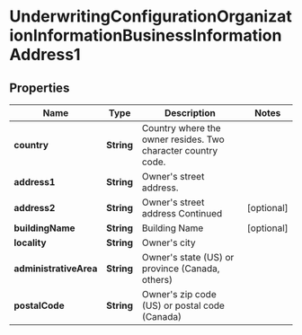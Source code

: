 
# UnderwritingConfigurationOrganizationInformationBusinessInformationAddress1

## Properties
Name | Type | Description | Notes
------------ | ------------- | ------------- | -------------
**country** | **String** | Country where the owner resides. Two character country code. | 
**address1** | **String** | Owner&#39;s street address. | 
**address2** | **String** | Owner&#39;s street address Continued |  [optional]
**buildingName** | **String** | Building Name |  [optional]
**locality** | **String** | Owner&#39;s city | 
**administrativeArea** | **String** | Owner&#39;s state (US) or province (Canada, others) | 
**postalCode** | **String** | Owner&#39;s zip code (US) or postal code (Canada) | 



